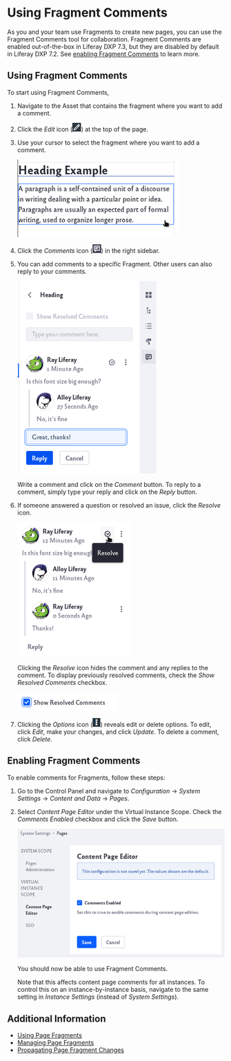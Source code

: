 # Using Fragment Comments

As you and your team use Fragments to create new pages, you can use the Fragment Comments tool for collaboration. Fragment Comments are enabled out-of-the-box in Liferay DXP 7.3, but they are disabled by default in Liferay DXP 7.2. See [enabling Fragment Comments](#enabling-fragment-comments) to learn more.

## Using Fragment Comments

To start using Fragment Comments,

1. Navigate to the Asset that contains the fragment where you want to add a comment.

1. Click the *Edit* icon (![Click on the Edit icon at the top.](../../../images/icon-edit-pencil.png)) at the top of the page.

1. Use your cursor to select the fragment where you want to add a comment.

   ![Move your cursor and select the fragment.](using-fragment-comments/images/02.png)

1. Click the _Comments_ icon (![Click on the Comments icon at the right sidebar.](../../../images/icon-comments.png)) in the right sidebar.

1. You can add comments to a specific Fragment. Other users can also reply to your comments.

   ![You and other users can make comments to a fragment.](using-fragment-comments/images/03.png)

   Write a comment and click on the *Comment* button. To reply to a comment, simply type your reply and click on the *Reply* button.

1. If someone answered a question or resolved an issue, click the *Resolve* icon. 

   ![Click on the Resolve icon to resolve a comment.](using-fragment-comments/images/04.png)

   Clicking the *Resolve* icon hides the comment and any replies to the comment. To display previously resolved comments, check the *Show Resolved Comments* checkbox.

   ![Place a check on the show resolved comments to show resolved comments.](using-fragment-comments/images/05.png)

1. Clicking the *Options* icon (![Click on the options icon to edit or delete a comment.](../../../images/icon-options.png)) reveals edit or delete options. To edit, click *Edit*, make your changes, and click *Update*. To delete a comment, click *Delete*.

## Enabling Fragment Comments

To enable comments for Fragments, follow these steps:

1. Go to the Control Panel and navigate to *Configuration* &rarr; *System Settings* &rarr; *Content and Data* &rarr; *Pages*.

1. Select *Content Page Editor* under the Virtual Instance Scope. Check the *Comments Enabled* checkbox and click the *Save* button.

   ![Navigate to the Content Page Editor and check the Comments Enabled checkbox.](using-fragment-comments/images/01.png)

   You should now be able to use Fragment Comments.

   Note that this affects content page comments for all instances. To control this on an instance-by-instance basis, navigate to the same setting in *Instance Settings* (instead of *System Settings*).

## Additional Information

- [Using Page Fragments](./using-page-fragments.md)
- [Managing Page Fragments](./managing-page-fragments.md)
- [Propagating Page Fragment Changes](./propagating-page-fragment-changes.md)
